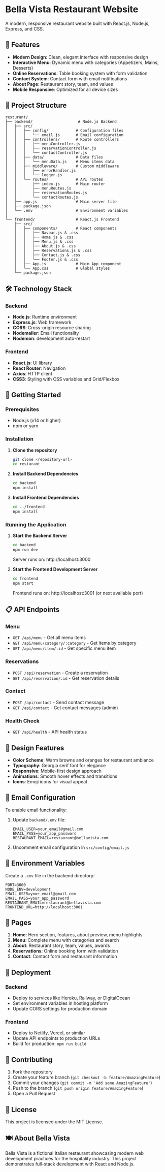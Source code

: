 # Bella Vista Restaurant Website

A modern, responsive restaurant website built with React.js, Node.js, Express, and CSS.

## 🚀 Features

- **Modern Design**: Clean, elegant interface with responsive design
- **Interactive Menu**: Dynamic menu with categories (Appetizers, Mains, Desserts)
- **Online Reservations**: Table booking system with form validation
- **Contact System**: Contact form with email notifications
- **About Page**: Restaurant story, team, and values
- **Mobile Responsive**: Optimized for all device sizes

## 📁 Project Structure

```
resturant/
├── backend/                    # Node.js Backend
│   ├── src/
│   │   ├── config/            # Configuration files
│   │   │   └── email.js       # Email configuration
│   │   ├── controllers/       # Route controllers
│   │   │   ├── menuController.js
│   │   │   ├── reservationController.js
│   │   │   └── contactController.js
│   │   ├── data/              # Data files
│   │   │   └── menuData.js    # Menu items data
│   │   ├── middleware/        # Custom middleware
│   │   │   ├── errorHandler.js
│   │   │   └── logger.js
│   │   └── routes/            # API routes
│   │       ├── index.js       # Main router
│   │       ├── menuRoutes.js
│   │       ├── reservationRoutes.js
│   │       └── contactRoutes.js
│   ├── app.js                 # Main server file
│   ├── package.json
│   └── .env                   # Environment variables
│
└── frontend/                  # React.js Frontend
    ├── src/
    │   ├── components/        # React components
    │   │   ├── Navbar.js & .css
    │   │   ├── Home.js & .css
    │   │   ├── Menu.js & .css
    │   │   ├── About.js & .css
    │   │   ├── Reservations.js & .css
    │   │   ├── Contact.js & .css
    │   │   └── Footer.js & .css
    │   ├── App.js             # Main App component
    │   └── App.css            # Global styles
    └── package.json
```

## 🛠️ Technology Stack

### Backend
- **Node.js**: Runtime environment
- **Express.js**: Web framework
- **CORS**: Cross-origin resource sharing
- **Nodemailer**: Email functionality
- **Nodemon**: development auto-restart

### Frontend
- **React.js**: UI library
- **React Router**: Navigation
- **Axios**: HTTP client
- **CSS3**: Styling with CSS variables and Grid/Flexbox

## 🚀 Getting Started

### Prerequisites
- Node.js (v14 or higher)
- npm or yarn

### Installation

1. **Clone the repository**
   ```bash
   git clone <repository-url>
   cd resturant
   ```

2. **Install Backend Dependencies**
   ```bash
   cd backend
   npm install
   ```

3. **Install Frontend Dependencies**
   ```bash
   cd ../frontend
   npm install
   ```

### Running the Application

1. **Start the Backend Server**
   ```bash
   cd backend
   npm run dev
   ```
   Server runs on: http://localhost:3000

2. **Start the Frontend Development Server**
   ```bash
   cd frontend
   npm start
   ```
   Frontend runs on: http://localhost:3001 (or next available port)

## 📋 API Endpoints

### Menu
- `GET /api/menu` - Get all menu items
- `GET /api/menu/category/:category` - Get items by category
- `GET /api/menu/item/:id` - Get specific menu item

### Reservations
- `POST /api/reservation` - Create a reservation
- `GET /api/reservation/:id` - Get reservation details

### Contact
- `POST /api/contact` - Send contact message
- `GET /api/contact` - Get contact messages (admin)

### Health Check
- `GET /api/health` - API health status

## 🎨 Design Features

- **Color Scheme**: Warm browns and oranges for restaurant ambiance
- **Typography**: Georgia serif font for elegance
- **Responsive**: Mobile-first design approach
- **Animations**: Smooth hover effects and transitions
- **Icons**: Emoji icons for visual appeal

## 📧 Email Configuration

To enable email functionality:

1. Update `backend/.env` file:
   ```env
   EMAIL_USER=your_email@gmail.com
   EMAIL_PASS=your_app_password
   RESTAURANT_EMAIL=restaurant@bellavista.com
   ```

2. Uncomment email configuration in `src/config/email.js`

## 🔧 Environment Variables

Create a `.env` file in the backend directory:

```env
PORT=3000
NODE_ENV=development
EMAIL_USER=your_email@gmail.com
EMAIL_PASS=your_app_password
RESTAURANT_EMAIL=restaurant@bellavista.com
FRONTEND_URL=http://localhost:3001
```

## 📱 Pages

1. **Home**: Hero section, features, about preview, menu highlights
2. **Menu**: Complete menu with categories and search
3. **About**: Restaurant story, team, values, awards
4. **Reservations**: Online booking form with validation
5. **Contact**: Contact form and restaurant information

## 🚀 Deployment

### Backend
- Deploy to services like Heroku, Railway, or DigitalOcean
- Set environment variables in hosting platform
- Update CORS settings for production domain

### Frontend
- Deploy to Netlify, Vercel, or similar
- Update API endpoints to production URLs
- Build for production: `npm run build`

## 🤝 Contributing

1. Fork the repository
2. Create your feature branch (`git checkout -b feature/AmazingFeature`)
3. Commit your changes (`git commit -m 'Add some AmazingFeature'`)
4. Push to the branch (`git push origin feature/AmazingFeature`)
5. Open a Pull Request

## 📄 License

This project is licensed under the MIT License.

## 🍽️ About Bella Vista

Bella Vista is a fictional Italian restaurant showcasing modern web development practices for the hospitality industry. This project demonstrates full-stack development with React and Node.js.
